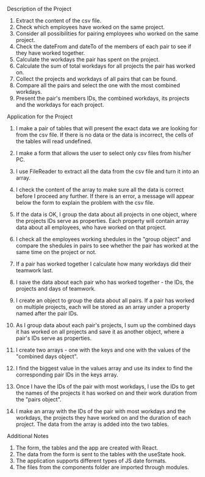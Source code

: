 Description of the Project

1) Extract the content of the csv file.
2) Check which employees have worked on the same project.
3) Consider all possibilities for pairing employees who worked on the same project.
4) Check the dateFrom and dateTo of the members of each pair to see if they have worked together.
5) Calculate the workdays the pair has spent on the project. 
6) Calculate the sum of total workdays for all projects the pair has worked on.
7) Collect the projects and workdays of all pairs that can be found.
8) Compare all the pairs and select the one with the most combined workdays.
9) Present the pair's members IDs, the combined workdays, its projects and the workdays for each project. 


Application for the Project

1) I make a pair of tables that will present the exact data we are looking for from the csv file. If there is no data 
    or the data is incorrect, the <td> cells of the tables will read undefined.

2) I make a form that allows the user to select only csv files from his/her PC.

3) I use FileReader to extract all the data from the csv file and turn it into an array.

4) I check the content of the array to make sure all the data is correct before I proceed any further. If there is
    an error, a message will appear below the form to explain the problem with the csv file.

5) If the data is OK, I group the data about all projects in one object, where the projects IDs serve as properties. 
    Each property will contain array data about all employees, who have worked on that project.

6) I check all the employees working shedules in the "group object" and compare the shedules in pairs to see whether 
    the pair has worked at the same time on the project or not.

7) If a pair has worked together I calculate how many workdays did their teamwork last.

8) I save the data about each pair who has worked together - the IDs, the projects and days of teamwork.

9) I create an object to group the data about all pairs. If a pair has worked on multiple projects, each will be stored 
    as an array under a property named after the pair IDs.

10) As I group data about each pair's projects, I sum up the combined days it has worked on all projects and save it as 
    another object, where a pair's IDs serve as properties.  

11) I create two arrays - one with the keys and one with the values of the "combined days object".

12) I find the biggest value in the values array and use its index to find the corresponding pair IDs in the keys array.

13) Once I have the IDs of the pair with most workdays, I use the IDs to get the names of the projects it has worked 
    on and their work duration from the "pairs object".

14) I make an array with the IDs of the pair with most workdays and the workdays, the projects they have worked on and 
    the duration of each project. The data from the array is added into the two tables.


Additional Notes

1) The form, the tables and the app are created with React.
2) The data from the form is sent to the tables with the useState hook.
3) The application supports different types of JS date formats.
4) The files from the components folder are imported through modules. 